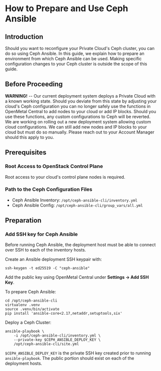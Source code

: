 # How to Prepare and Use Ceph Ansible

## Introduction

Should you want to reconfigure your Private Cloud's Ceph cluster, you
can do so using Ceph Ansible. In this guide, we explain how to prepare
an environment from which Ceph Ansible can be used. Making specific
configuration changes to your Ceph cluster is outside the scope of this
guide.

## Before Proceeding

**WARNING\!** -- Our current deployment system deploys a Private Cloud
with a known working state. Should you deviate from this state by
adjusting your cloud's Ceph configuration you can no longer safely use
the functions in OpenMetal Central to add nodes to your cloud or add IP
blocks. Should you use these functions, any custom configurations to
Ceph will be reverted. We are working on rolling out a new deployment
system allowing custom cloud configurations. We can still add new nodes
and IP blocks to your cloud but must do so manually. Please reach out to
your Account Manager should this apply to you.

## Prerequisites

### Root Access to OpenStack Control Plane

Root access to your cloud's control plane nodes is required.

### Path to the Ceph Configuration Files

* Ceph Ansible Inventory: `/opt/ceph-ansible-cli/inventory.yml`
* Ceph Ansible Config: `/opt/ceph-ansible-cli/group_vars/all.yml`

## Preparation

### Add SSH key for Ceph Ansible

Before running Ceph Ansible, the deployment host must be able to connect over
SSH to each of the inventory hosts.

Create an Ansible deployment SSH keypair with:

    ssh-keygen -t ed25519 -C "ceph-ansible"

Add the public key using OpenMetal Central under **Settings -> Add SSH Key**.

To prepare Ceph Ansible:

    cd /opt/ceph-ansible-cli
    virtualenv .venv
    source .venv/bin/activate
    pip install 'ansible-core<2.17,netaddr,setuptools,six'

Deploy a Ceph Cluster:

    ansible-playbook \
        -i /opt/ceph-ansible-cli/inventory.yml \
        --private-key $CEPH_ANSIBLE_DEPLOY_KEY \
        /opt/ceph-ansible-cli/site.yml

`$CEPH_ANSIBLE_DEPLOY_KEY` is the private SSH key created prior to running
`ansible-playbook`. The public portion should exist on each of the deployment
hosts.